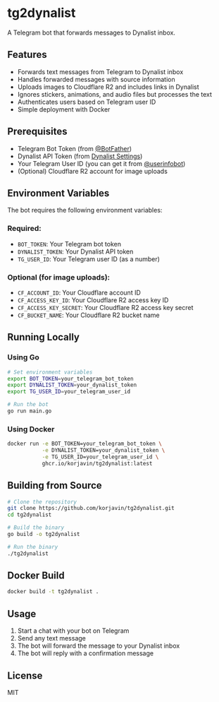 # tg2dynalist

A Telegram bot that forwards messages to Dynalist inbox.

## Features

- Forwards text messages from Telegram to Dynalist inbox
- Handles forwarded messages with source information
- Uploads images to Cloudflare R2 and includes links in Dynalist
- Ignores stickers, animations, and audio files but processes the text
- Authenticates users based on Telegram user ID
- Simple deployment with Docker

## Prerequisites

- Telegram Bot Token (from [@BotFather](https://t.me/BotFather))
- Dynalist API Token (from [Dynalist Settings](https://dynalist.io/developer))
- Your Telegram User ID (you can get it from [@userinfobot](https://t.me/userinfobot))
- (Optional) Cloudflare R2 account for image uploads

## Environment Variables

The bot requires the following environment variables:

### Required:
- `BOT_TOKEN`: Your Telegram bot token
- `DYNALIST_TOKEN`: Your Dynalist API token
- `TG_USER_ID`: Your Telegram user ID (as a number)

### Optional (for image uploads):
- `CF_ACCOUNT_ID`: Your Cloudflare account ID
- `CF_ACCESS_KEY_ID`: Your Cloudflare R2 access key ID
- `CF_ACCESS_KEY_SECRET`: Your Cloudflare R2 access key secret
- `CF_BUCKET_NAME`: Your Cloudflare R2 bucket name

## Running Locally

### Using Go

```bash
# Set environment variables
export BOT_TOKEN=your_telegram_bot_token
export DYNALIST_TOKEN=your_dynalist_token
export TG_USER_ID=your_telegram_user_id

# Run the bot
go run main.go
```

### Using Docker

```bash
docker run -e BOT_TOKEN=your_telegram_bot_token \
           -e DYNALIST_TOKEN=your_dynalist_token \
           -e TG_USER_ID=your_telegram_user_id \
           ghcr.io/korjavin/tg2dynalist:latest
```

## Building from Source

```bash
# Clone the repository
git clone https://github.com/korjavin/tg2dynalist.git
cd tg2dynalist

# Build the binary
go build -o tg2dynalist

# Run the binary
./tg2dynalist
```

## Docker Build

```bash
docker build -t tg2dynalist .
```

## Usage

1. Start a chat with your bot on Telegram
2. Send any text message
3. The bot will forward the message to your Dynalist inbox
4. The bot will reply with a confirmation message

## License

MIT